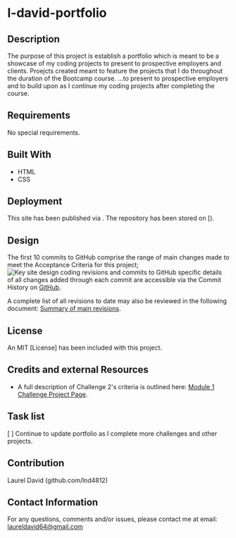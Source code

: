 # l-david-portfolio

## Description

The purpose of this project is establish a portfolio which is meant to be a showcase of my coding projects to present to prospective employers and clients.  Proejcts created meant to feature the projects that I do throughout the duration of the Bootcamp course.  ...to present to prospective employers and to build upon as I continue my coding projects after completing the course.

## Requirements

No special requirements.

## Built With

- HTML
- CSS

## Deployment

This site has been published via .
The repository has been stored on [).

## Design

The first 10 commits to GitHub comprise the range of main changes made to meet the Acceptance Criteria for this project; ![Key site design coding revisions and commits to GitHub](/assets/images/horiseon-main-design-commits-through-20-2-22.png) specific details of all changes added through each commit are accessible via the Commit History on [GitHub](https://github.com/lnd4812/code-refactor-challenge.git).

A complete list of all revisions to date may also be reviewed in the following document: [Summary of main revisions](./assets/Design-revisions-made).

## License

An MIT [License] has been included with this project.

## Credits and external Resources

- A full description of Challenge 2's criteria is outlined here: [Module 1 Challenge Project Page](https://courses.bootcampspot.com/courses/1181/assignments/23346?module_item_id=458708).  

## Task list

[ ] Continue to update portfolio as I complete more challenges and other projects.

## Contribution

Laurel David (github.com/lnd4812)

## Contact Information

For any questions, comments and/or issues, please contact me at email: laureldavid64@gmail.com
